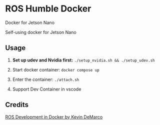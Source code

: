 # ROS Humble Docker

Docker for Jetson Nano

Self-using docker for Jetson Nano

## Usage

1. **Set up udev and Nvidia first:** `./setup_nvidia.sh && ./setup_udev.sh`

2. Start docker container: `docker compose up`

3. Enter the container: `./attach.sh`

4. Support Dev Container in vscode

## Credits

[ROS Development in Docker by Kevin DeMarco](https://www.kevindemarco.com/ros/docker/docker-compose/robotics/programming/development/2022/12/28/ros-docker.html)
